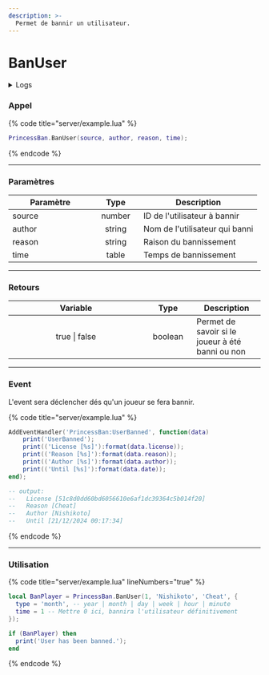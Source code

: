 ```yaml
---
description: >-
  Permet de bannir un utilisateur.
---
```


# BanUser

<details>
  <summary>Logs</summary>

  Ajoutée en **v1.0**
</details>

### Appel

{% code title="server/example.lua" %}
```lua
PrincessBan.BanUser(source, author, reason, time);
```
{% endcode %}

---

### Paramètres

<table>
  <thead>
    <tr>
      <th width="151" align="center">Paramètre</th>
      <th width="79" align="center">Type</th>
      <th align="center">Description</th>
    </tr>
  </thead>
  <tbody>
    <tr>
      <td>source</td>
      <td align="center">number</td>
      <td>ID de l'utilisateur à bannir</td>
    </tr>
    <tr>
      <td>author</td>
      <td align="center">string</td>
      <td>Nom de l'utilisateur qui banni</td>
    </tr>
    <tr>
      <td>reason</td>
      <td align="center">string</td>
      <td>Raison du bannissement</td>
    </tr>
    <tr>
      <td>time</td>
      <td align="center">table</td>
      <td>Temps de bannissement</td>
    </tr>
  </tbody>
</table>

---

### Retours

<table>
  <thead>
    <tr>
      <th width="254" align="center">Variable</th>
      <th width="82" align="center">Type</th>
      <th align="center">Description</th>
    </tr>
  </thead>
  <tbody>
    <tr>
      <td align="center">true | false</td>
      <td align="center">boolean</td>
      <td>Permet de savoir si le joueur à été banni ou non</td>
    </tr>
  </tbody>
</table>

---

### Event

L'event sera déclencher dés qu'un joueur se fera bannir.

{% code title="server/example.lua" %}
```lua
AddEventHandler('PrincessBan:UserBanned', function(data)
    print('UserBanned');
    print(('License [%s]'):format(data.license));
    print(('Reason [%s]'):format(data.reason));
    print(('Author [%s]'):format(data.author));
    print(('Until [%s]'):format(data.date));
end);

-- output:
--   License [51c8d0dd60bd6056610e6af1dc39364c5b014f20]
--   Reason [Cheat]
--   Author [Nishikoto]
--   Until [21/12/2024 00:17:34]
```
{% endcode %}

---

### Utilisation

{% code title="server/example.lua" lineNumbers="true" %}
```lua
local BanPlayer = PrincessBan.BanUser(1, 'Nishikoto', 'Cheat', {
  type = 'month', -- year | month | day | week | hour | minute
  time = 1 -- Mettre 0 ici, bannira l'utilisateur définitivement
});

if (BanPlayer) then
  print('User has been banned.');
end
```
{% endcode %}